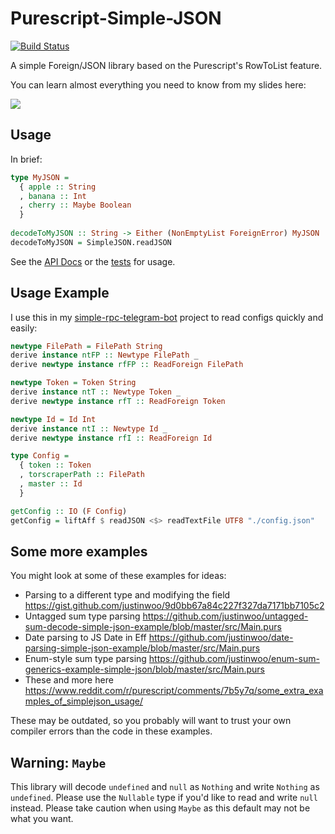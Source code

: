 # Purescript-Simple-JSON

[![Build Status](https://travis-ci.org/justinwoo/purescript-simple-json.svg?branch=master)](https://travis-ci.org/justinwoo/purescript-simple-json)

A simple Foreign/JSON library based on the Purescript's RowToList feature.

You can learn almost everything you need to know from my slides here:

[![](https://i.imgur.com/gzjyTTP.png)](https://speakerdeck.com/justinwoo/easy-json-deserialization-with-simple-json-and-record)

## Usage

In brief:

```purs
type MyJSON =
  { apple :: String
  , banana :: Int
  , cherry :: Maybe Boolean
  }
  
decodeToMyJSON :: String -> Either (NonEmptyList ForeignError) MyJSON
decodeToMyJSON = SimpleJSON.readJSON
```

See the [API Docs](https://pursuit.purescript.org/packages/purescript-simple-json/) or the [tests](test/Main.purs) for usage.

## Usage Example

I use this in my [simple-rpc-telegram-bot](https://github.com/justinwoo/simple-rpc-telegram-bot/blob/7ebdce679eba0eb4462d14d3a6e51d1ba245aa6f/src/Main.purs#L50-L72) project to read configs quickly and easily:

```purs
newtype FilePath = FilePath String
derive instance ntFP :: Newtype FilePath _
derive newtype instance rfFP :: ReadForeign FilePath

newtype Token = Token String
derive instance ntT :: Newtype Token _
derive newtype instance rfT :: ReadForeign Token

newtype Id = Id Int
derive instance ntI :: Newtype Id _
derive newtype instance rfI :: ReadForeign Id

type Config =
  { token :: Token
  , torscraperPath :: FilePath
  , master :: Id
  }

getConfig :: IO (F Config)
getConfig = liftAff $ readJSON <$> readTextFile UTF8 "./config.json"
```

## Some more examples

You might look at some of these examples for ideas:

* Parsing to a different type and modifying the field https://gist.github.com/justinwoo/9d0bb67a84c227f327da7171bb7105c2
* Untagged sum type parsing https://github.com/justinwoo/untagged-sum-decode-simple-json-example/blob/master/src/Main.purs
* Date parsing to JS Date in Eff https://github.com/justinwoo/date-parsing-simple-json-example/blob/master/src/Main.purs
* Enum-style sum type parsing https://github.com/justinwoo/enum-sum-generics-example-simple-json/blob/master/src/Main.purs
* These and more here https://www.reddit.com/r/purescript/comments/7b5y7q/some_extra_examples_of_simplejson_usage/

These may be outdated, so you probably will want to trust your own compiler errors than the code in these examples.

## Warning: `Maybe`

This library will decode `undefined` and `null` as `Nothing` and write `Nothing` as `undefined`. Please use the `Nullable` type if you'd like to read and write `null` instead. Please take caution when using `Maybe` as this default may not be what you want.
